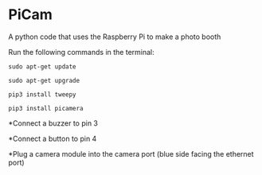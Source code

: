 # PiCam
A python code that uses the Raspberry Pi to make a photo booth

Run the following commands in the terminal:

`sudo apt-get update`

`sudo apt-get upgrade`


`pip3 install tweepy`

`pip3 install picamera`

*Connect a buzzer to pin 3

*Connect a button to pin 4

*Plug a camera module into the camera port (blue side facing the ethernet port)
